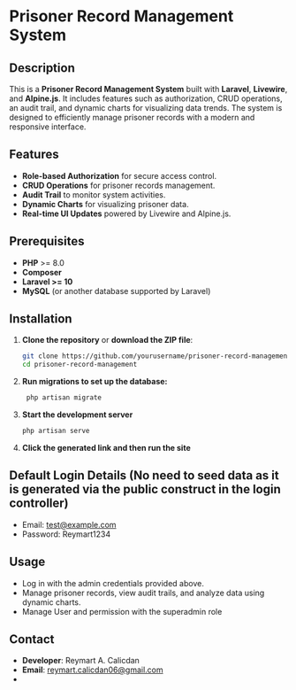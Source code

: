 # Prisoner Record Management System

## Description
This is a **Prisoner Record Management System** built with **Laravel**, **Livewire**, and **Alpine.js**. It includes features such as authorization, CRUD operations, an audit trail, and dynamic charts for visualizing data trends. The system is designed to efficiently manage prisoner records with a modern and responsive interface.

## Features
* **Role-based Authorization** for secure access control.
* **CRUD Operations** for prisoner records management.
* **Audit Trail** to monitor system activities.
* **Dynamic Charts** for visualizing prisoner data.
* **Real-time UI Updates** powered by Livewire and Alpine.js.

## Prerequisites
* **PHP** >= 8.0
* **Composer**
* **Laravel >= 10**
* **MySQL** (or another database supported by Laravel)

## Installation
1. **Clone the repository** or **download the ZIP file**:
   ```bash
   git clone https://github.com/yourusername/prisoner-record-management.git
   cd prisoner-record-management
2. **Run migrations to set up the database:**
   ```bash
    php artisan migrate
3. **Start the development server**
   ```bash
   php artisan serve
4. **Click the generated link and then run the site**

## Default Login Details (No need to seed data as it is generated via the public construct in the login controller)
* Email: test@example.com
* Password: Reymart1234

## Usage
* Log in with the admin credentials provided above.
* Manage prisoner records, view audit trails, and analyze data using dynamic charts.
* Manage User and permission with the superadmin role

## Contact
* **Developer**: Reymart A. Calicdan
* **Email**: reymart.calicdan06@gmail.com
* 
